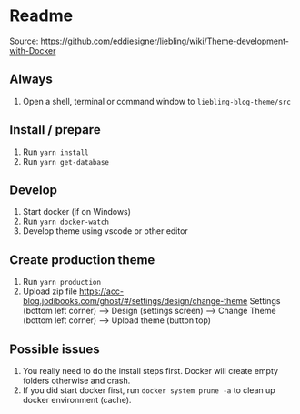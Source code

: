 # Readme

Source: <https://github.com/eddiesigner/liebling/wiki/Theme-development-with-Docker>

## Always

1. Open a shell, terminal or command window to `liebling-blog-theme/src`

## Install / prepare

1. Run `yarn install`
2. Run `yarn get-database`

## Develop

1. Start docker (if on Windows)
2. Run `yarn docker-watch`
3. Develop theme using vscode or other editor

## Create production theme

1. Run `yarn production`
2. Upload zip file <https://acc-blog.jodibooks.com/ghost/#/settings/design/change-theme>
    Settings (bottom left corner) --> Design (settings screen) --> Change Theme (bottom left corner) --> Upload theme (button top)

## Possible issues

1. You really need to do the install steps first. Docker will create empty folders otherwise and crash.
2. If you did start docker first, run `docker system prune -a` to clean up docker environment (cache).
